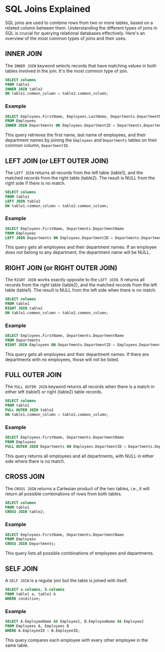   # SQL Joins Explained
  
  SQL joins are used to combine rows from two or more tables, based on a related column between them. Understanding the different types of joins in SQL is crucial for querying relational databases effectively. Here's an overview of the most common types of joins and their uses:
  
  ## INNER JOIN
  
  The `INNER JOIN` keyword selects records that have matching values in both tables involved in the join. It's the most common type of join.
  
  ```sql
  SELECT columns
  FROM table1
  INNER JOIN table2
  ON table1.common_column = table2.common_column;
  ```
  
  ### Example
  
  ```sql
  SELECT Employees.FirstName, Employees.LastName, Departments.DepartmentName
  FROM Employees
  INNER JOIN Departments ON Employees.DepartmentID = Departments.DepartmentID;
  ```
  
  This query retrieves the first name, last name of employees, and their department names by joining the `Employees` and `Departments` tables on their common column, `DepartmentID`.
  
  ## LEFT JOIN (or LEFT OUTER JOIN)
  
  The `LEFT JOIN` returns all records from the left table (table1), and the matched records from the right table (table2). The result is NULL from the right side if there is no match.
  
  ```sql
  SELECT columns
  FROM table1
  LEFT JOIN table2
  ON table1.common_column = table2.common_column;
  ```
  
  ### Example
  
  ```sql
  SELECT Employees.FirstName, Departments.DepartmentName
  FROM Employees
  LEFT JOIN Departments ON Employees.DepartmentID = Departments.DepartmentID;
  ```
  
  This query gets all employees and their department names. If an employee does not belong to any department, the department name will be NULL.
  
  ## RIGHT JOIN (or RIGHT OUTER JOIN)
  
  The `RIGHT JOIN` works exactly opposite to the `LEFT JOIN`. It returns all records from the right table (table2), and the matched records from the left table (table1). The result is NULL from the left side when there is no match.
  
  ```sql
  SELECT columns
  FROM table1
  RIGHT JOIN table2
  ON table1.common_column = table2.common_column;
  ```
  
  ### Example
  
  ```sql
  SELECT Employees.FirstName, Departments.DepartmentName
  FROM Departments
  RIGHT JOIN Employees ON Departments.DepartmentID = Employees.DepartmentID;
  ```
  
  This query gets all employees and their department names. If there are departments with no employees, those will not be listed.
  
  ## FULL OUTER JOIN
  
  The `FULL OUTER JOIN` keyword returns all records when there is a match in either left (table1) or right (table2) table records.
  
  ```sql
  SELECT columns
  FROM table1
  FULL OUTER JOIN table2
  ON table1.common_column = table2.common_column;
  ```
  
  ### Example
  
  ```sql
  SELECT Employees.FirstName, Departments.DepartmentName
  FROM Employees
  FULL OUTER JOIN Departments ON Employees.DepartmentID = Departments.DepartmentID;
  ```
  
  This query returns all employees and all departments, with NULL in either side where there is no match.
  
  ## CROSS JOIN
  
  The `CROSS JOIN` returns a Cartesian product of the two tables, i.e., it will return all possible combinations of rows from both tables.
  
  ```sql
  SELECT columns
  FROM table1
  CROSS JOIN table2;
  ```
  
  ### Example
  
  ```sql
  SELECT Employees.FirstName, Departments.DepartmentName
  FROM Employees
  CROSS JOIN Departments;
  ```
  
  This query lists all possible combinations of employees and departments.
  
  ## SELF JOIN
  
  A `SELF JOIN` is a regular join but the table is joined with itself.
  
  ```sql
  SELECT a.columns, b.columns
  FROM table1 a, table1 b
  WHERE condition;
  ```
  
  ### Example
  
  ```sql
  SELECT A.EmployeeName AS Employee1, B.EmployeeName AS Employee2
  FROM Employees A, Employees B
  WHERE A.EmployeeID < B.EmployeeID;
  ```
  
  This query compares each employee with every other employee in the same table.
